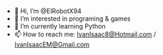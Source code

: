 - 👋 Hi, I’m @ElRobotX94
- 👀 I’m interested in programing & games
- 🌱 I’m currently learning Python
- 📫 How to reach me: IvanIsaac8@Hotmail.com / IvanIsaacEM@Gmail.com

<!---
ElRobotX94/ElRobotX94 is a ✨ special ✨ repository because its `README.md` (this file) appears on your GitHub profile.
You can click the Preview link to take a look at your changes.
--->
